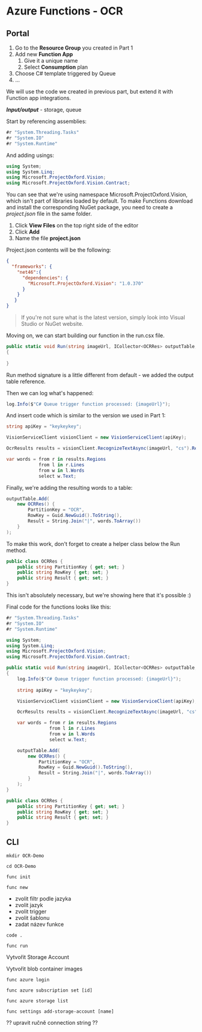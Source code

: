 # Azure Functions - OCR

## Portal

1. Go to the **Resource Group** you created in Part 1
2. Add new **Function App**
   1. Give it a unique name
   2. Select **Consumption** plan
3. Choose C# template triggered by Queue
4. ...

We will use the code we created in previous part, but extend it with Function app integrations.

***Input/output*** - storage, queue

Start by referencing assemblies:

```c#
#r "System.Threading.Tasks"
#r "System.IO"
#r "System.Runtime"
```

And adding usings:

```c#
using System;
using System.Linq;
using Microsoft.ProjectOxford.Vision;
using Microsoft.ProjectOxford.Vision.Contract;
```

You can see that we're using namespace Microsoft.ProjectOxford.Vision, which isn't part of libraries loaded by default. To make Functions download and install the corresponding NuGet package, you need to create a *project.json* file in the same folder.

1. Click **View Files** on the top right side of the editor
2. Click **Add**
3. Name the file **project.json**

Project.json contents will be the following:

```json
{
  "frameworks": {
    "net46":{
      "dependencies": {
        "Microsoft.ProjectOxford.Vision": "1.0.370"
      }
    }
   }
}
```

> If you're not sure what is the latest version, simply look into Visual Studio or NuGet website.

Moving on, we can start building our function in the run.csx file.

```c#
public static void Run(string imageUrl, ICollector<OCRRes> outputTable, TraceWriter log)
{
  
}
```

Run method signature is a little different from default - we added the output table reference.

Then we can log what's happened:

```c#
log.Info($"C# Queue trigger function processed: {imageUrl}");
```

And insert code which is similar to the version we used in Part 1:

```c#
string apiKey = "keykeykey";

VisionServiceClient visionClient = new VisionServiceClient(apiKey);

OcrResults results = visionClient.RecognizeTextAsync(imageUrl, "cs").Result;

var words = from r in results.Regions
            from l in r.Lines
            from w in l.Words
            select w.Text;
```

Finally, we're adding the resulting words to a table:

```c#
outputTable.Add(
    new OCRRes() { 
        PartitionKey = "OCR", 
        RowKey = Guid.NewGuid().ToString(), 
        Result = String.Join("|", words.ToArray()) 
    }
);
```

To make this work, don't forget to create a helper class below the Run method.

```c#
public class OCRRes {
    public string PartitionKey { get; set; }
    public string RowKey { get; set; }
    public string Result { get; set; }
}
```

This isn't absolutely necessary, but we're showing here that it's possible :)

Final code for the functions looks like this:

```c#
#r "System.Threading.Tasks"
#r "System.IO"
#r "System.Runtime"

using System;
using System.Linq;
using Microsoft.ProjectOxford.Vision;
using Microsoft.ProjectOxford.Vision.Contract;

public static void Run(string imageUrl, ICollector<OCRRes> outputTable, TraceWriter log)
{
    log.Info($"C# Queue trigger function processed: {imageUrl}");
    
    string apiKey = "keykeykey";

    VisionServiceClient visionClient = new VisionServiceClient(apiKey);

    OcrResults results = visionClient.RecognizeTextAsync(imageUrl, "cs").Result;

    var words = from r in results.Regions
                from l in r.Lines
                from w in l.Words
                select w.Text;

    outputTable.Add(
        new OCRRes() { 
            PartitionKey = "OCR", 
            RowKey = Guid.NewGuid().ToString(), 
            Result = String.Join("|", words.ToArray()) 
        }
    );
}

public class OCRRes {
    public string PartitionKey { get; set; }
    public string RowKey { get; set; }
    public string Result { get; set; }
}
```



## CLI

`mkdir OCR-Demo`

`cd OCR-Demo`

`func init`

`func new`

- zvolit filtr podle jazyka
- zvolit jazyk
- zvolit trigger
- zvolit šablonu
- zadat název funkce

`code .`

`func run`

Vytvořit Storage Account

Vytvořit blob container images

`func azure login`

`func azure subscription set [id]`

`func azure storage list`

`func settings add-storage-account [name]`

?? upravit ručně connection string ??